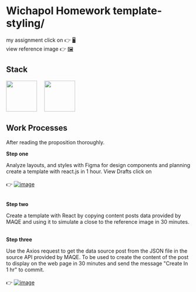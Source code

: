# Wichapol Homework template-styling/

my assignment click on :point_right: [:desktop_computer:](https://maqe-wichapol-homework-template-styling.vercel.app/) \
view reference image :point_right: [:framed_picture:](http://maqe.github.io/img/template-2021.png)

## Stack

[<img src="https://www.pngitem.com/pimgs/m/664-6644509_icon-react-js-logo-hd-png-download.png" height="84px"/>](https://reactjs.org/) &nbsp;&nbsp;&nbsp;
[<img src="https://upload.wikimedia.org/wikipedia/commons/thumb/d/d9/Node.js_logo.svg/1280px-Node.js_logo.svg.png" height="84px"/>](https://nodejs.org/en/) 

## Work Processes

After reading the proposition thoroughly. 

**Step one**

Analyze layouts, and styles with Figma for design components and planning create a template with react.js in 1 hour.
View Drafts click on 
\
\
:point_right: [![image](https://static.figma.com/app/icon/1/favicon.png)](https://www.figma.com/file/juyG9qZyVutTZW2dWfRArq/Template-and-Styling?node-id=0%3A1) 

\
**Step two**


Create a template with React by copying content posts data provided by MAQE and using it to simulate a close to the reference image in 30 minutes.

\
**Step three**


Use the Axios request to get the data source post from the JSON file in the source API provided by MAQE. To be used to create the content of the post to display on the web page in 30 minutes and send the message "Create In 1 hr" to commit. \
\
:point_right: 
[![image](https://github.githubassets.com/favicons/favicon.svg)](https://github.com/wichapol/MAQE-Homework/tree/main/frontend/template-styling) 
